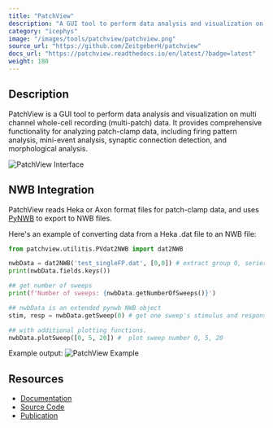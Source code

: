 ```yaml
---
title: "PatchView"
description: "A GUI tool to perform data analysis and visualization on multi channel whole-cell recording (multi-patch) data, including firing pattern analysis, mini-event analysis, synaptic connection detection, and morphological analysis."
category: "icephys"
image: "/images/tools/patchview/patchview.png"
source_url: "https://github.com/ZeitgeberH/patchview"
docs_url: "https://patchview.readthedocs.io/en/latest/?badge=latest"
weight: 180
---
```


## Description

PatchView is a GUI tool to perform data analysis and visualization on multi channel whole-cell recording (multi-patch) data. It provides comprehensive functionality for analyzing patch-clamp data, including firing pattern analysis, mini-event analysis, synaptic connection detection, and morphological analysis.

![PatchView Interface](/images/tools/patchview/patchview.png)

## NWB Integration

PatchView reads Heka or Axon format files for patch-clamp data, and uses [PyNWB](https://github.com/NeurodataWithoutBorders/pynwb) to export to NWB files.

Here's an example of converting data from a Heka .dat file to an NWB file:

```python
from patchview.utilitis.PVdat2NWB import dat2NWB

nwbData = dat2NWB('test_singleFP.dat', [0,0]) # extract group 0, series 0 from the file
print(nwbData.fields.keys())

## get number of sweeps
print(f'Number of sweeps: {nwbData.getNumberOfSweeps()}')

## nwbData is an extended pynwb NWB object 
stim, resp = nwbData.getSweep(0) # get one sweep's stimulus and responses

## with additional plotting functions.
nwbData.plotSweep([0, 5, 20]) #  plot sweep number 0, 5, 20
```

Example output:
![PatchView Example](/images/tools/patchview/fp.png)

## Resources

- [Documentation](https://patchview.readthedocs.io/en/latest/?badge=latest)
- [Source Code](https://github.com/ZeitgeberH/patchview)
- [Publication](https://joss.theoj.org/papers/10.21105/joss.04706)
